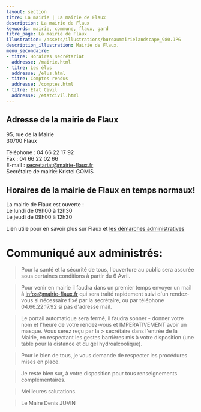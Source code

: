 ```yaml
---
layout: section
titre: La mairie | La mairie de Flaux
description: La mairie de Flaux
keywords: mairie, commune, flaux, gard
titre_page: La mairie de Flaux
illustration: /assets/illustrations/bureaumairielandscape_980.JPG
description_illustration: Mairie de Flaux.
menu_secondaire:
- titre: Horaires secrétariat
  addresse: /mairie.html
- titre: Les élus
  addresse: /elus.html
- titre: Comptes rendus
  addresse: /comptes.html
- titre: État Civil
  addresse: /etatcivil.html
---
```


## Adresse de la mairie de Flaux
95, rue de la Mairie<br/>
30700 Flaux<br/>

Téléphone : 04 66 22 17 92<br/>
Fax : 04 66 22 02 66<br/>
E-mail : secretariat@mairie-flaux.fr<br/>
Secrétaire de mairie: Kristel GOMIS

## Horaires de la mairie de Flaux en temps normaux!
La mairie de Flaux est ouverte :<br/>
Le lundi  de 09h00 à 12h30<br/>
Le jeudi  de 09h00 à 12h30<br/>

Lien utile pour en savoir plus sur Flaux et [les démarches administratives](https://www.gard.gouv.fr/Demarches-administratives/Autres-demarches) 


# Communiqué aux administrés:

> Pour la santé et la sécurité de tous, l'ouverture au public sera assurée sous certaines conditions à partir du 6 Avril.

> Pour venir en mairie il faudra dans un premier temps envoyer un mail à infos@mairie-flaux.fr qui sera traité rapidement suivi d'un rendez-vous si nécessaire
> fixé par la secrétaire, ou par téléphone 04.66.22.17.92 si pas d'adresse mail.

> Le portail automatique sera fermé, il faudra sonner - donner votre nom et l'heure de votre rendez-vous et IMPERATIVEMENT avoir un masque. Vous serez reçu par la > secrétaire dans l'entrée de la Mairie, en respectant les gestes barrières mis à votre disposition (une table pour la distance et du gel hydroalcoolique).

> Pour le bien de tous, je vous demande de respecter les procédures mises en place.

> Je reste bien sur, à votre disposition pour tous renseignements complémentaires.

> Meilleures salutations.


> Le Maire
> Denis JUVIN


